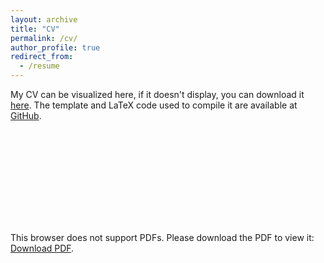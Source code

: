 ```yaml
---
layout: archive
title: "CV"
permalink: /cv/
author_profile: true
redirect_from:
  - /resume
---
```


My CV can be visualized here, if it doesn't display, you can download it [here](https://joacoh.github.io/files/cv.pdf). The template and LaTeX code used to compile it are available at [GitHub](https://github.com/joacoh/cv). 
<br>

<object data="https://joacoh.github.io/files/cv.pdf" type="application/pdf" width="600px" height="700px">
    <embed src="https://joacoh.github.io/files/cv.pdf">
        <p>This browser does not support PDFs. Please download the PDF to view it: <a href="https://joacoh.github.io/files/cv.pdf">Download PDF</a>.</p>
    </embed>
</object>